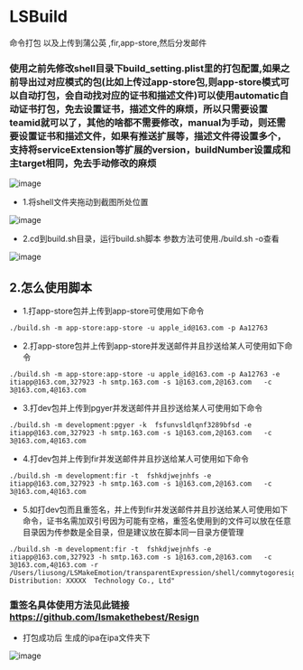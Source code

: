 # LSBuild
命令打包 以及上传到蒲公英 ,fir,app-store,然后分发邮件
### 使用之前先修改shell目录下build_setting.plist里的打包配置,如果之前导出过对应模式的包(比如上传过app-store包,则app-store模式可以自动打包，会自动找对应的证书和描述文件)可以使用automatic自动证书打包，免去设置证书，描述文件的麻烦，所以只需要设置teamid就可以了，其他的啥都不需要修改，manual为手动，则还需要设置证书和描述文件，如果有推送扩展等，描述文件得设置多个，支持将serviceExtension等扩展的version，buildNumber设置成和主target相同，免去手动修改的麻烦

![image](https://github.com/lsmakethebest/LSBuild/blob/master/images/4.png)
- 1.将shell文件夹拖动到截图所处位置

![image](https://github.com/lsmakethebest/LSBuild/blob/master/images/1.png)
- 2.cd到build.sh目录，运行build.sh脚本 参数方法可使用./build.sh -o查看

![image](https://github.com/lsmakethebest/LSBuild/blob/master/images/3.png)
## 2.怎么使用脚本
- 1.打app-store包并上传到app-store可使用如下命令
```
./build.sh -m app-store:app-store -u apple_id@163.com -p Aa12763
```
- 2.打app-store包并上传到app-store并发送邮件并且抄送给某人可使用如下命令
```
./build.sh -m app-store:app-store -u apple_id@163.com -p Aa12763 -e itiapp@163.com,327923 -h smtp.163.com -s 1@163.com,2@163.com   -c 3@163.com,4@163.com
```
- 3.打dev包并上传到pgyer并发送邮件并且抄送给某人可使用如下命令
```
./build.sh -m development:pgyer -k  fsfunvsldlqnf3289bfsd -e itiapp@163.com,327923 -h smtp.163.com -s 1@163.com,2@163.com   -c 3@163.com,4@163.com
```
- 4.打dev包并上传到fir并发送邮件并且抄送给某人可使用如下命令
```
./build.sh -m development:fir -t  fshkdjwejnhfs -e itiapp@163.com,327923 -h smtp.163.com -s 1@163.com,2@163.com   -c 3@163.com,4@163.com
```

- 5.如打dev包而且重签名，并上传到fir并发送邮件并且抄送给某人可使用如下命令，证书名需加双引号因为可能有空格，重签名使用到的文件可以放在任意目录因为传参数是全目录，但是建议放在脚本同一目录方便管理
```
./build.sh -m development:fir -t  fshkdjwejnhfs -e itiapp@163.com,327923 -h smtp.163.com -s 1@163.com,2@163.com   -c 3@163.com,4@163.com -r /Users/liusong/LSMakeEmotion/transparentExpression/shell/commytogoresign.mobileprovision,/Users/liusong/LSMakeEmotion/transparentExpression/shell/entitlements.plist,"iPhone Distribution: XXXXX  Technology Co., Ltd"
```

### 重签名具体使用方法见此链接 https://github.com/lsmakethebest/Resign
- 打包成功后 生成的ipa在ipa文件夹下

![image](https://github.com/lsmakethebest/LSBuild/blob/master/images/2.png)
